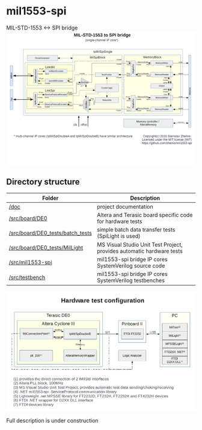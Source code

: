 # mil1553-spi
MIL-STD-1553 &lt;-> SPI bridge
![Alt text](/readme/mil1553-spi_diagram.png?raw=true "diagram")

## Directory structure
| Folder | Description |
| --- | --- |
| [/doc](/doc) | project documentation |
| [/src/board/DE0](/src/board/DE0) | Altera and Terasic board specific code for hardware tests |
| [/src/board/DE0_tests/batch_tests](/src/board/DE0_tests/batch_tests) | simple batch data transfer tests (SpiLight is used) |
| [/src/board/DE0_tests/MilLight](/src/board/DE0_tests/MilLight) | MS Visual Studio Unit Test Project, provides automatic hardware tests |
| [/src/mil1553-spi](/src/mil1553-spi) | mil1553-spi bridge IP cores SystemVerilog source code |
| [/src/testbench](/src/testbench) | mil1553-spi bridge IP cores SystemVerilog testbenches |


![Alt text](/readme/mil1553-spi_test.png?raw=true "test diagram")

Full description is under construction 
